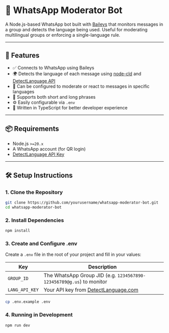 # 📱 WhatsApp Moderator Bot

A Node.js-based WhatsApp bot built with [Baileys](https://github.com/adiwajshing/Baileys) that monitors messages in a group and detects the language being used. Useful for moderating multilingual groups or enforcing a single-language rule.

---

## 🚀 Features

- ✅ Connects to WhatsApp using Baileys
- 🌍 Detects the language of each message using [node-cld](https://github.com/dachev/node-cld) and [DetectLanguage API](https://detectlanguage.com/)
- 🔔 Can be configured to moderate or react to messages in specific languages
- 💬 Supports both short and long phrases
- ⚙️ Easily configurable via `.env`
- 🧠 Written in TypeScript for better developer experience

---

## 📦 Requirements

- Node.js `>=20.x`
- A WhatsApp account (for QR login)
- [DetectLanguage API Key](https://detectlanguage.com/)

---

## 🛠 Setup Instructions

### 1. Clone the Repository

```bash
git clone https://github.com/yourusername/whatsapp-moderator-bot.git
cd whatsapp-moderator-bot
```

### 2. Install Dependencies

```bash
npm install
```

### 3. Create and Configure .env
Create a `.env` file in the root of your project and fill in your values:

| Key           | Description                                                  |
| ------------- | ------------------------------------------------------------ |
| `GROUP_ID`    | The WhatsApp Group JID (e.g. `1234567890-123456789@g.us`) to monitor |
| `LANG_API_KEY`| Your API key from [DetectLanguage.com](https://detectlanguage.com) |


```bash
cp .env.example .env
```


### 4. Running in Development

```bash
npm run dev
```



